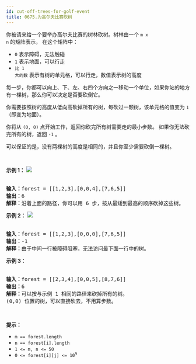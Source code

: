 ```yaml
---
id: cut-off-trees-for-golf-event
title: 0675.为高尔夫比赛砍树
---
```

你被请来给一个要举办高尔夫比赛的树林砍树。树林由一个 <code>m x n</code> 的矩阵表示， 在这个矩阵中：


- <code>0</code> 表示障碍，无法触碰
- <code>1</code> 表示地面，可以行走
- <code>比 1 大的数</code> 表示有树的单元格，可以行走，数值表示树的高度

每一步，你都可以向上、下、左、右四个方向之一移动一个单位，如果你站的地方有一棵树，那么你可以决定是否要砍倒它。

你需要按照树的高度从低向高砍掉所有的树，每砍过一颗树，该单元格的值变为 <code>1</code>（即变为地面）。

你将从 <code>(0, 0)</code> 点开始工作，返回你砍完所有树需要走的最小步数。 如果你无法砍完所有的树，返回 <code>-1</code> 。

可以保证的是，没有两棵树的高度是相同的，并且你至少需要砍倒一棵树。

 

**示例 1：**
![](https://assets.leetcode.com/uploads/2020/11/26/trees1.jpg)

<pre><br/><strong>输入：</strong>forest = [[1,2,3],[0,0,4],[7,6,5]]<br/><strong>输出：</strong>6<br/><strong>解释：</strong>沿着上面的路径，你可以用 6 步，按从最矮到最高的顺序砍掉这些树。</pre>

**示例 2：**
![](https://assets.leetcode.com/uploads/2020/11/26/trees2.jpg)

<pre><br/><strong>输入：</strong>forest = [[1,2,3],[0,0,0],[7,6,5]]<br/><strong>输出：</strong>-1<br/><strong>解释：</strong>由于中间一行被障碍阻塞，无法访问最下面一行中的树。<br/></pre>

**示例 3：**


<pre><br/><strong>输入：</strong>forest = [[2,3,4],[0,0,5],[8,7,6]]<br/><strong>输出：</strong>6<br/><strong>解释：</strong>可以按与示例 1 相同的路径来砍掉所有的树。<br/>(0,0) 位置的树，可以直接砍去，不用算步数。<br/></pre>

 

**提示：**


- <code>m == forest.length</code>
- <code>n == forest[i].length</code>
- <code>1 &lt;= m, n &lt;= 50</code>
- <code>0 &lt;= forest[i][j] &lt;= 10<sup>9</sup></code>
